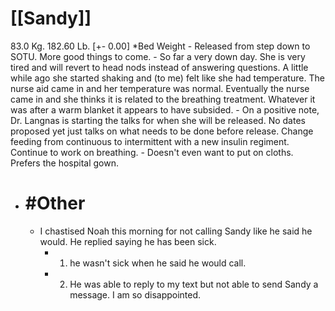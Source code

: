 # [[Sandy]]
83.0 Kg. 182.60 Lb. [+- 0.00] *Bed Weight
	- Released from step down to SOTU.  More good things to come.
	- So far a very down day.  She is very tired and will revert to head nods instead of answering questions.  A little while ago she started shaking and (to me) felt like she had temperature.  The nurse aid came in and her temperature was normal.  Eventually the nurse came in and she thinks it is related to the breathing treatment.  Whatever it was after a warm blanket it appears to have subsided.
	- On a positive note, Dr. Langnas is starting the talks for when she will be released.  No dates proposed yet just talks on what needs to be done before release.  Change feeding from continuous to intermittent with a new insulin regiment. Continue to work on breathing.
	- Doesn't even want to put on cloths.  Prefers the hospital gown.
- # #Other
	- I chastised Noah this morning for not calling Sandy like he said he would.  He replied saying he has been sick.
		- 1) he wasn't sick when he said he would call.
		- 2) He was able to reply to my text but not able to send Sandy a message.  I am so disappointed.